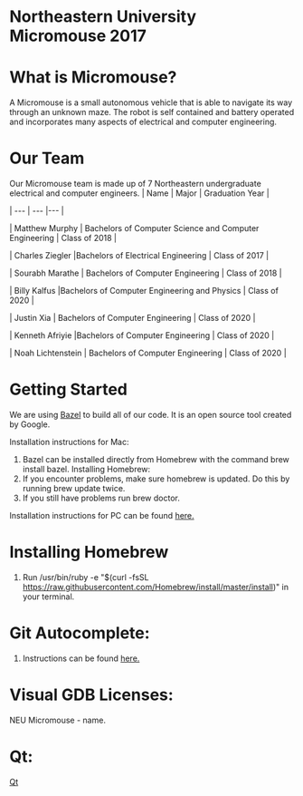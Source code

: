 # Northeastern University Micromouse 2017

# What is Micromouse?
A Micromouse is a small autonomous vehicle that is able to navigate its way through an unknown maze. 
The robot is self contained and battery operated and incorporates many aspects of electrical and computer engineering.

# Our Team
Our Micromouse team is made up of 7 Northeastern undergraduate electrical and computer engineers.
| Name | Major | Graduation Year |

| --- | --- |--- |

| Matthew Murphy | Bachelors of Computer Science and Computer Engineering | Class of 2018 |

| Charles Ziegler |Bachelors of Electrical Engineering | Class of 2017 |

| Sourabh Marathe | Bachelors of Computer Engineering | Class of 2018 |

| Billy Kalfus |Bachelors of Computer Engineering and Physics | Class of 2020 |

| Justin Xia | Bachelors of Computer Engineering | Class of 2020 |

| Kenneth Afriyie |Bachelors of Computer Engineering | Class of 2020 |

| Noah Lichtenstein | Bachelors of Computer Engineering | Class of 2020 |


# Getting Started
We are using [Bazel](https://bazel.io/) to build all of our code. It is an open source tool created
by Google.

Installation instructions for Mac:
1. Bazel can be installed directly from Homebrew with the command brew install bazel.
Installing Homebrew:
2. If you encounter problems, make sure homebrew is updated. Do this by running brew update twice.
3. If you still have problems run brew doctor. 

Installation instructions for PC can be found [here.](https://bazel.io/versions/master/docs/windows.html)

# Installing Homebrew
1. Run /usr/bin/ruby -e "$(curl -fsSL https://raw.githubusercontent.com/Homebrew/install/master/install)"
in your terminal.


# Git Autocomplete:
	
1. Instructions can be found [here.](http://code-worrier.com/blog/autocomplete-git/)


# Visual GDB Licenses:
NEU Micromouse - name.

# Qt:
[Qt](https://www.qt.io)




